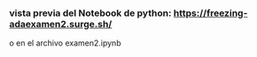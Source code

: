 ### vista previa del Notebook de python: https://freezing-adaexamen2.surge.sh/
 o en el archivo examen2.ipynb

